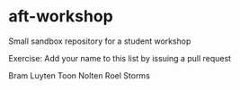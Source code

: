 # aft-workshop
Small sandbox repository for a student workshop

Exercise: Add your name to this list by issuing a pull request

Bram Luyten
Toon Nolten
Roel Storms
